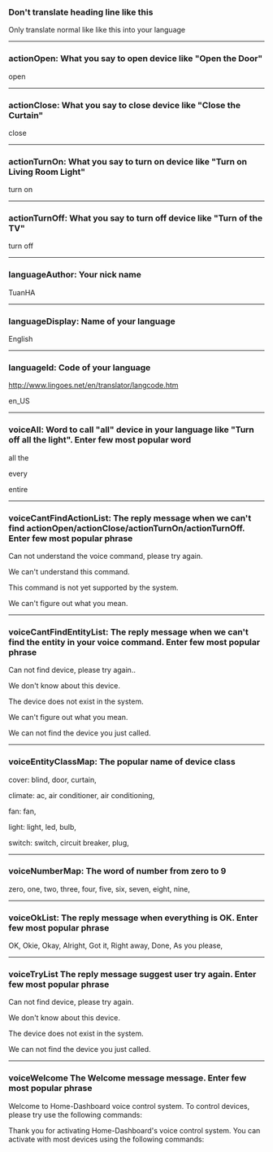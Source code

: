 ### Don't translate heading line like this

Only translate normal like like this into your language

***
### actionOpen: What you say to open device like "Open the Door"

open

***
### actionClose: What you say to close device like "Close the Curtain"

close

***
### actionTurnOn: What you say to turn on device like "Turn on Living Room Light"

turn on

***
### actionTurnOff: What you say to turn off device like "Turn of the TV"

turn off

***
### languageAuthor: Your nick name 

TuanHA

***
### languageDisplay: Name of your language 

English

***
### languageId: Code of your language
http://www.lingoes.net/en/translator/langcode.htm

en_US

***
### voiceAll: Word to call "all" device in your language like "Turn off all the light". Enter few most popular word

all the

every

entire

***
### voiceCantFindActionList: The reply message when we can't find actionOpen/actionClose/actionTurnOn/actionTurnOff. Enter few most popular phrase

Can not understand the voice command, please try again.

We can't understand this command.

This command is not yet supported by the system.

We can't figure out what you mean.

***
### voiceCantFindEntityList: The reply message when we can't find the entity in your voice command. Enter few most popular phrase

Can not find device, please try again..

We don't know about this device.

The device does not exist in the system.

We can't figure out what you mean.

We can not find the device you just called.

***
### voiceEntityClassMap: The popular name of device class

cover: blind, door, curtain,

climate: ac, air conditioner, air conditioning,

fan: fan,

light: light, led, bulb,

switch: switch, circuit breaker, plug,

***
### voiceNumberMap: The word of number from zero to 9

zero, one, two, three, four, five, six, seven, eight, nine,

***
### voiceOkList: The reply message when everything is OK. Enter few most popular phrase

OK, Okie, Okay, Alright, Got it, Right away, Done, As you please,

***
### voiceTryList The reply message suggest user try again. Enter few most popular phrase

Can not find device, please try again.

We don't know about this device.

The device does not exist in the system.

We can not find the device you just called.

***
### voiceWelcome The Welcome message message. Enter few most popular phrase

Welcome to Home-Dashboard voice control system. To control devices, please try use the following commands:

Thank you for activating Home-Dashboard's voice control system. You can activate with most devices using the following commands:
